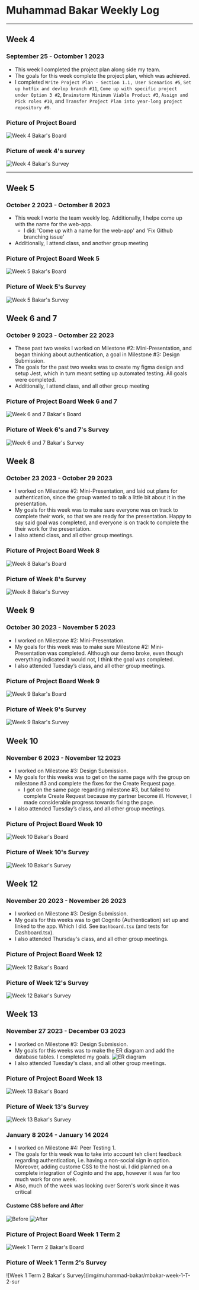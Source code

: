 # Muhammad Bakar Weekly Log

---

## Week 4

### September 25 - Octomber 1 2023

- This week I completed the project plan along side my team.
- The goals for this week complete the project plan, which was achieved.
- I completed `Write Project Plan - Section 1.1, User Scenarios #5`, `Set up hotfix and devlop branch #11`, `Come up with specific project under Option 3 #2`, `Brainstorm Minimum Viable Product #3`, `Assign and Pick roles #10`, and `Transfer Project Plan into year-long project repository #9`.

### Picture of Project Board

![Week 4 Bakar's Board](img/muhammad-bakar/mbakar-week-4-board.png)

### Picture of week 4's survey

![Week 4 Bakar's Survey](img/muhammad-bakar/mbakar-week-4-survey.png)

---

## Week 5

### October 2 2023 - Octomber 8 2023

- This week I worte the team weekly log. Additionally, I helpe come up with the name for the web-app.
  - I did: 'Come up with a name for the web-app' and 'Fix Github branching issue'
- Additionally, I attend class, and another group meeting

### Picture of Project Board Week 5

![Week 5 Bakar's Board](img/muhammad-bakar/mbakar-week-5-board.png)

### Picture of Week 5's Survey

![Week 5 Bakar's Survey](img/muhammad-bakar/mbakar-week-5-survey.png)

## Week 6 and 7

### October 9 2023 - Octomber 22 2023

- These past two weeks I worked on Milestone #2: Mini-Presentation, and began thinking about authentication, a goal in Milestone #3: Design Submission.
- The goals for the past two weeks was to create my figma design and setup Jest, which in turn meant setting up automated testing. All goals were completed.
- Additionally, I attend class, and all other group meeting

### Picture of Project Board Week 6 and 7

![Week 6 and 7 Bakar's Board](img/muhammad-bakar/mbakar-week-6-and-7-board.png)

### Picture of Week 6's and 7's Survey

![Week 6 and 7 Bakar's Survey](img/muhammad-bakar/mbakar-week-6-and-7-survey.png)

## Week 8

### October 23 2023 - October 29 2023

- I worked on Milestone #2: Mini-Presentation, and laid out plans for authentication, since the group wanted to talk a little bit about it in the presentation.
- My goals for this week was to make sure everyone was on track to complete their work, so that we are ready for the presentation. Happy to say said goal was completed, and everyone is on track to complete the their work for the presentation.
- I also attend class, and all other group meetings.

### Picture of Project Board Week 8

![Week 8 Bakar's Board](img/muhammad-bakar/mbakar-week-8-board.png)

### Picture of Week 8's Survey

![Week 8 Bakar's Survey](img/muhammad-bakar/mbakar-week-8-survey.png)

## Week 9

### October 30 2023 - November 5 2023

- I worked on Milestone #2: Mini-Presentation.
- My goals for this week was to make sure Milestone #2: Mini-Presentation was completed. Although our demo broke, even though everything indicated it would not, I think the goal was completed.
- I also attended Tuesday’s class, and all other group meetings.

### Picture of Project Board Week 9

![Week 9 Bakar's Board](img/muhammad-bakar/mbakar-week-9-board.png)

### Picture of Week 9's Survey

![Week 9 Bakar's Survey](img/muhammad-bakar/mbakar-week-9-survey.png)

## Week 10

### November 6 2023 - November 12 2023

- I worked on Milestone #3: Design Submission.
- My goals for this weeks was to get on the same page with the group on milestone #3 and complete the fixes for the Create Request page.
  - I got on the same page regarding milestone #3, but failed to complete Create Request because my partner become ill. However, I made considerable progress towards fixing the page.
- I also attended Tuesday’s class, and all other group meetings.

### Picture of Project Board Week 10

![Week 10 Bakar's Board](img/muhammad-bakar/mbakar-week-10-board.png)

### Picture of Week 10's Survey

![Week 10 Bakar's Survey](img/muhammad-bakar/mbakar-week-10-survey.png)

## Week 12

### November 20 2023 - November 26 2023

- I worked on Milestone #3: Design Submission.
- My goals for this weeks was to get Cognito (Authentication) set up and linked to the app. Which I did. See `Dashboard.tsx` (and tests for Dashboard.tsx).
- I also attended Thursday's class, and all other group meetings.

### Picture of Project Board Week 12

![Week 12 Bakar's Board](img/muhammad-bakar/mbakar-week-12-board.png)

### Picture of Week 12's Survey

![Week 12 Bakar's Survey](img/muhammad-bakar/mbakar-week-12-survey.png)

## Week 13

### November 27 2023 - December 03 2023

- I worked on Milestone #3: Design Submission.
- My goals for this weeks was to make the ER diagram and add the database tables. I completed my goals.
  ![ER diagram](img/muhammad-bakar/Other/ER.png)
- I also attended Tuesday's class, and all other group meetings.

### Picture of Project Board Week 13

![Week 13 Bakar's Board](img/muhammad-bakar/mbakar-week-13-board.png)

### Picture of Week 13's Survey

![Week 13 Bakar's Survey](img/muhammad-bakar/mbakar-week-13-survey.png)

### January 8 2024 - January 14 2024

- I worked on Milestone #4: Peer Testing 1.
- The goals for this week was to take into account teh client feedback regarding authentication, i.e. having a non-social sign in option. Moreover, adding custome CSS to the host ui. I did planned on a complete integration of Coginto and the app, however it was far too much work for one week.
- Also, much of the week was looking over Soren's work since it was critical

#### Custome CSS before and After

![Before](img/muhammad-bakar/Other/custome-css-before.png)
![After](img/muhammad-bakar/Other/custome-css-after.png)

### Picture of Project Board Week 1 Term 2

![Week 1 Term 2 Bakar's Board](img/muhammad-bakar/mbakar-week-1-T-2-board.png)

### Picture of Week 1 Term 2's Survey

![Week 1 Term 2 Bakar's Survey](img/muhammad-bakar/mbakar-week-1-T-2-sur
